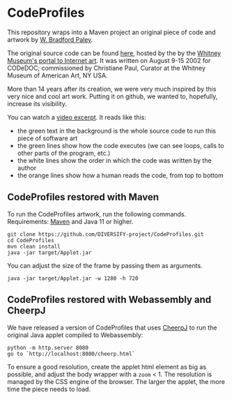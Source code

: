 # CodeProfiles

This repository wraps into a Maven project an original piece of code and artwork by  [W. Bradford Paley](http://wbradfordpaley.com/live/).

The original source code can be found [here](http://artport.whitney.org/commissions/codedoc/Paley/code.html), hosted by the by the [Whitney Museum's portal to Internet art](http://whitney.org/Exhibitions/Artport). It was written on August 9-15 2002 for CODeDOC; commissioned by Christiane Paul, Curator at the Whitney Museum of American Art, NY USA.

More than 14 years after its creation, we were very much inspired by this very nice and cool art work. Putting it on github, we wanted to, hopefully, increase its visibility.

You can watch a [video excerpt](https://github.com/DIVERSIFY-project/CodeProfiles/blob/master/CodeProfiles-short.mp4). It reads like this:
- the green text in the background is the whole source code to run this piece of software art
- the green lines show how the code executes (we can see loops, calls to other parts of the program, etc.)
- the white lines show the order in which the code was written by the author
- the orange lines show how a human reads the code, from top to bottom

## CodeProfiles restored with Maven

To run the CodeProfiles artwork, run the following commands. Requirements: [Maven](https://maven.apache.org/) and Java 11 or higher.

```
git clone https://github.com/DIVERSIFY-project/CodeProfiles.git
cd CodeProfiles
mvn clean install
java -jar target/Applet.jar 
```

You can adjust the size of the frame by passing them as arguments. 

```
java -jar target/Applet.jar -w 1280 -h 720
```

## CodeProfiles restored with Webassembly and CheerpJ

We have released a version of CodeProfiles that uses [CheerpJ](https://cheerpj.com/) to run the original Java applet compiled to Webassembly:
```
python -m http.server 8080
go to `http://localhost:8080/cheerp.html`
```
To ensure a good resolution, create the applet html element as big as possible, and adjust the body wrapper with a `zoom` < 1. The resolution is managed by the CSS engine of the browser. The larger the applet, the more time the piece needs to load.
